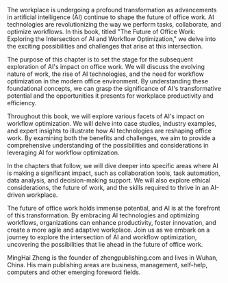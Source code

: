 

The workplace is undergoing a profound transformation as advancements in artificial intelligence (AI) continue to shape the future of office work. AI technologies are revolutionizing the way we perform tasks, collaborate, and optimize workflows. In this book, titled "The Future of Office Work: Exploring the Intersection of AI and Workflow Optimization," we delve into the exciting possibilities and challenges that arise at this intersection.

The purpose of this chapter is to set the stage for the subsequent exploration of AI's impact on office work. We will discuss the evolving nature of work, the rise of AI technologies, and the need for workflow optimization in the modern office environment. By understanding these foundational concepts, we can grasp the significance of AI's transformative potential and the opportunities it presents for workplace productivity and efficiency.

Throughout this book, we will explore various facets of AI's impact on workflow optimization. We will delve into case studies, industry examples, and expert insights to illustrate how AI technologies are reshaping office work. By examining both the benefits and challenges, we aim to provide a comprehensive understanding of the possibilities and considerations in leveraging AI for workflow optimization.

In the chapters that follow, we will dive deeper into specific areas where AI is making a significant impact, such as collaboration tools, task automation, data analysis, and decision-making support. We will also explore ethical considerations, the future of work, and the skills required to thrive in an AI-driven workplace.

The future of office work holds immense potential, and AI is at the forefront of this transformation. By embracing AI technologies and optimizing workflows, organizations can enhance productivity, foster innovation, and create a more agile and adaptive workplace. Join us as we embark on a journey to explore the intersection of AI and workflow optimization, uncovering the possibilities that lie ahead in the future of office work.

MingHai Zheng is the founder of zhengpublishing.com and lives in Wuhan, China. His main publishing areas are business, management, self-help, computers and other emerging foreword fields.
